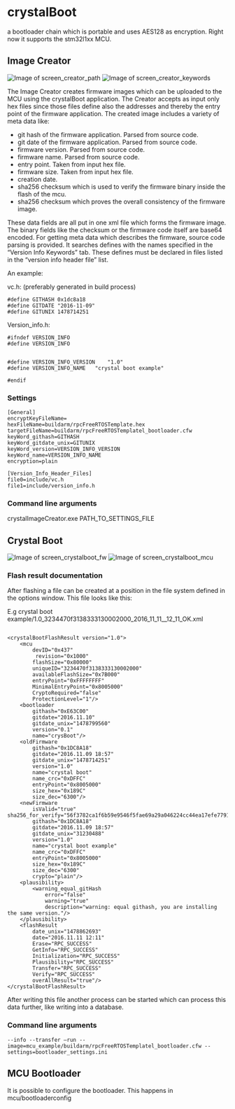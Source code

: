 # crystalBoot
a bootloader chain which is portable and uses AES128 as encryption.
Right now it supports the stm32l1xx MCU. 

## Image Creator

![Image of screen_creator_path](docs/screen_creator_path.png)
![Image of screen_creator_keywords](docs/screen_creator_keywords.png)


The Image Creator creates firmware images which can be uploaded to the MCU using the crystalBoot application.
The Creator accepts as input only hex files since those files define also the addresses and thereby the entry point of the firmware application. The created image includes a variety of meta data like: 
*  git hash of the firmware application. Parsed from source code.
*  git date of the firmware application. Parsed from source code.
*  firmware version. Parsed from source code.
*  firmware name. Parsed from source code.
*  entry point. Taken from input hex file.
*  firmware size. Taken from input hex file.
*  creation date.
*  sha256 checksum which is used to verify the firmware binary inside the flash of the mcu.
*  sha256 checksum which proves the overall consistency of the firmware image.

These data fields are all put in one xml file which forms the firmware image. The binary fields like the checksum or the firmware code itself are base64 encoded.
For getting meta data which describes the firmware, source code parsing is provided. It searches defines with the names specified in the “Version Info Keywords” tab. These defines must be declared in files listed in the “version info header file” list. 

An example:

vc.h: (preferably generated in build process)
```
#define GITHASH 0x1dc8a18 
#define GITDATE "2016-11-09" 
#define GITUNIX 1478714251
```

Version_info.h:
```
#ifndef VERSION_INFO
#define VERSION_INFO


#define VERSION_INFO_VERSION 	"1.0"
#define VERSION_INFO_NAME	"crystal boot example"

#endif
```



### Settings

```
[General]
encryptKeyFileName=
hexFileName=buildarm/rpcFreeRTOSTemplate.hex
targetFileName=buildarm/rpcFreeRTOSTemplatel_bootloader.cfw
keyWord_githash=GITHASH
keyWord_gitdate_unix=GITUNIX
keyWord_version=VERSION_INFO_VERSION
keyWord_name=VERSION_INFO_NAME
encryption=plain

[Version_Info_Header_Files]
file0=include/vc.h
file1=include/version_info.h
```

### Command line arguments
crystalImageCreator.exe PATH_TO_SETTINGS_FILE

## Crystal Boot


![Image of screen_crystalboot_fw](docs/screen_crystalboot_fw.png)
![Image of screen_crystalboot_mcu](docs/screen_crystalboot_mcu.png)

### Flash result documentation
After flashing a file can be created at a position in the file system defined in the options window. This file looks like this:

E.g crystal boot example/1.0_3234470f3138333130002000_2016_11_11__12_11_OK.xml

```

<crystalBootFlashResult version="1.0">
	<mcu 
		devID="0x437"
		 revision="0x1000" 
		flashSize="0x80000" 
		uniqueID="3234470f3138333130002000" 
		availableFlashSize="0x7B000" 
		entryPoint="0xFFFFFFFF" 
		MinimalEntryPoint="0x8005000" 
		CryptoRequired="false" 
		ProtectionLevel="1"/>
	<bootloader 
		githash="0xE63C00" 
		gitdate="2016.11.10" 
		gitdate_unix="1478799560" 
		version="0.1" 
		name="crysBoot"/>
	<oldFirmware 
		githash="0x1DC8A18" 
		gitdate="2016.11.09 18:57" 
		gitdate_unix="1478714251" 
		version="1.0" 
		name="crystal boot" 
		name_crc="0xDFFC" 
		entryPoint="0x8005000" 
		size_hex="0x189C" 
		size_dec="6300"/>
	<newFirmware 
		isValid="true" sha256_for_verify="56f3782ca1f6b59e9546f5fae69a29a046224cc44ea17efe7791938a9de78c77" 
		githash="0x1DC8A18" 
		gitdate="2016.11.09 18:57" 
		gitdate_unix="31230488" 
		version="1.0" 
		name="crystal boot example" 
		name_crc="0xDFFC" 
		entryPoint="0x8005000" 
		size_hex="0x189C" 
		size_dec="6300" 
		crypto="plain"/>
	<plausibility>
		<warning_equal_gitHash 
			error="false" 
			warning="true" 
			description="warning: equal githash, you are installing the same version."/>
	</plausibility>
	<flashResult 
		date_unix="1478862693" 
		date="2016.11.11 12:11" 
		Erase="RPC_SUCCESS" 
		GetInfo="RPC_SUCCESS" 
		Initialization="RPC_SUCCESS" 
		Plausibility="RPC_SUCCESS" 
		Transfer="RPC_SUCCESS" 
		Verify="RPC_SUCCESS" 
		overAllResult="true"/>
</crystalBootFlashResult>
```

After writing this file another process can be started which can process this data further, like writing into a database.

### Command line arguments

```
--info --transfer –run --image=mcu_example/buildarm/rpcFreeRTOSTemplatel_bootloader.cfw --settings=bootloader_settings.ini
```

## MCU Bootloader
It is possible to configure the bootloader. This happens in mcu/bootloaderconfig


